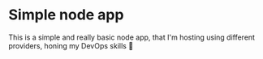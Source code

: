 # Simple node app

This is a simple and really basic node app, that I'm hosting using different providers, honing my DevOps skills 👷
